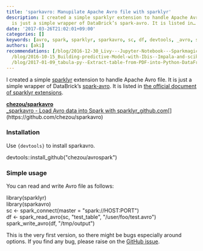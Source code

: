 ```yaml
---
title: 'sparkavro: Manupilate Apache Avro file with sparklyr'
description: I created a simple sparklyr extension to handle Apache Avro file. It
  is just a simple wrapper of DataBrick’s spark-avro. It is listed in…
date: '2017-03-26T21:02:01+09:00'
categories: []
keywords: [avro, spark, sparklyr, sparkavro, sc, df, devtools, _avro, simple, library]
authors: [aki]
recommendations: [/blog/2016-12-30_Livy---Jupyter-Notebook---Sparkmagic---Powerful---Easy-Notebook-for-Data-Scientist-a8b72345ea2d/,
  /blog/2016-10-15_Building-predictive-Model-with-Ibis--Impala-and-scikit-learn-356b41f404e0/,
  /blog/2017-01-09_tabula-py--Extract-table-from-PDF-into-Python-DataFrame-6c7acfa5f302/]
---
```


I created a simple [sparklyr](http://spark.rstudio.com/) extension to handle Apache Avro file. It is just a simple wrapper of DataBrick’s [spark-avro](https://github.com/databricks/spark-avro). It is listed in [the official document of sparklyr extensions](http://spark.rstudio.com/extensions.html).

[**chezou/sparkavro**  
_sparkavro - Load Avro data into Spark with sparklyr_github.com](https://github.com/chezou/sparkavro "https://github.com/chezou/sparkavro")[](https://github.com/chezou/sparkavro)

### Installation

Use `{devtools}` to install sparkavro.

devtools::install\_github("chezou/avrospark")

### Simple usage

You can read and write Avro file as follows:

library(sparklyr)  
library(sparkavro)  
sc <- spark\_connect(master = "spark://HOST:PORT")  
df <- spark\_read\_avro(sc, "test\_table", "/user/foo/test.avro")  
spark\_write\_avro(df, "/tmp/output")

This is the very first version, so there might be bugs especially around options. If you find any bug, please raise on the [GitHub issue](https://github.com/chezou/sparkavro/issues).